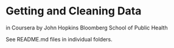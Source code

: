 # Getting and Cleaning Data 

in Coursera by John Hopkins Bloomberg School of Public Health

See README.md files in individual folders.
